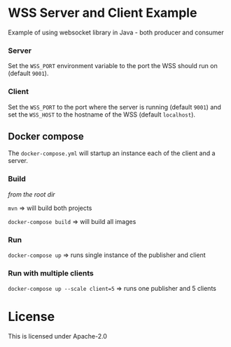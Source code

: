 # WSS Server and Client Example
Example of using websocket library in Java - both producer and consumer

### Server
Set the `WSS_PORT` environment variable to the port the WSS should run on (default `9001`).

### Client
Set the `WSS_PORT` to the port where the server is running (default `9001`) and set the `WSS_HOST` to the hostname of the WSS (default `localhost`).

## Docker compose
The `docker-compose.yml` will startup an instance each of the client and a server.

### Build
_from the root dir_

`mvn` => will build both projects

`docker-compose build` => will build all images

### Run
`docker-compose up` => runs single instance of the publisher and client

### Run with multiple clients
`docker-compose up --scale client=5` => runs one publisher and 5 clients

# License
This is licensed under Apache-2.0
